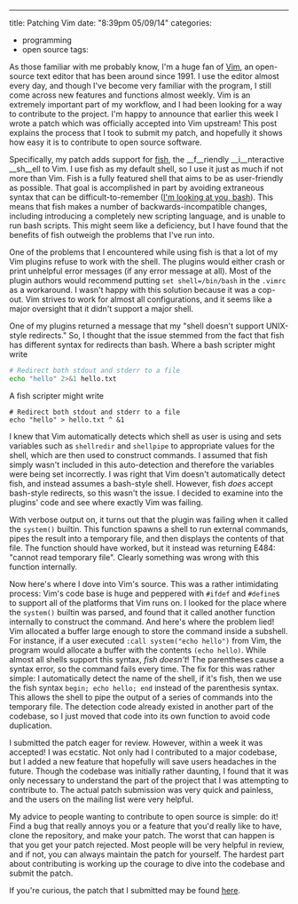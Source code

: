 ---
title: Patching Vim
date: "8:39pm 05/09/14"
categories:
  - programming
  - open source
tags:

As those familiar with me probably know, I'm a huge fan of [Vim], an open-source
text editor that has been around since 1991. I use the editor almost every day,
and though I've become very familiar with the program, I still come across new
features and functions almost weekly. Vim is an extremely important part of my
workflow, and I had been looking for a way to contribute to the project. I'm
happy to announce that earlier this week I wrote a patch which was officially
accepted into Vim upstream! This post explains the process that I took to submit
my patch, and hopefully it shows how easy it is to contribute to open source
software.

Specifically, my patch adds support for [fish], the __f__riendly __i__nteractive
__sh__ell to Vim. I use fish as my default shell, so I use it just as much if
not more than Vim. Fish is a fully featured shell that aims to be as
user-friendly as possible. That goal is accomplished in part by avoiding
extraneous syntax that can be difficult-to-remember ([I'm looking at you,
bash][bash pitfalls]). This means that fish makes a number of
backwards-incompatible changes, including introducing a completely new scripting
language, and is unable to run bash scripts. This might seem like a deficiency,
but I have found that the benefits of fish outweigh the problems that I've run
into.

One of the problems that I encountered while using fish is that a lot of my Vim
plugins refuse to work with the shell. The plugins would either crash or print
unhelpful error messages (if any error message at all). Most of the plugin
authors would recommend putting `set shell=/bin/bash` in the `.vimrc` as a
workaround. I wasn't happy with this solution because it was a cop-out. Vim
strives to work for almost all configurations, and it seems like a major
oversight that it didn't support a major shell.

One of my plugins returned a message that my "shell doesn't support UNIX-style
redirects." So, I thought that the issue stemmed from the fact that fish has
different syntax for redirects than bash. Where a bash scripter might write

```sh
# Redirect both stdout and stderr to a file
echo "hello" 2>&1 hello.txt
```

A fish scripter might write

```fish
# Redirect both stdout and stderr to a file
echo "hello" > hello.txt ^ &1
```


I knew that Vim automatically detects which shell as user is using and sets
variables such as `shellredir` and `shellpipe` to appropriate values for the
shell, which are then used to construct commands. I assumed that fish simply
wasn't included in this auto-detection and therefore the variables were being
set incorrectly. I was right that Vim doesn't automatically detect fish, and
instead assumes a bash-style shell. However, fish *does* accept bash-style
redirects, so this wasn't the issue. I decided to examine into the plugins' code
and see where exactly Vim was failing.

With verbose output on, it turns out that the plugin was failing when it called
the `system()` builtin. This function spawns a shell to run external commands,
pipes the result into a temporary file, and then displays the contents of that
file. The function should have worked, but it instead was returning E484:
"cannot read temporary file". Clearly something was wrong with this function
internally.

Now here's where I dove into Vim's source. This was a rather intimidating
process: Vim's code base is huge and peppered with `#ifdef` and `#define`s to
support all of the platforms that Vim runs on. I looked for the place where the
`system()` builtin was parsed, and found that it called another function
internally to construct the command. And here's where the problem lied! Vim
allocated a buffer large enough to store the command inside a subshell. For
instance, if a user executed `:call system("echo hello")` from Vim, the program
would allocate a buffer with the contents `(echo hello)`. While almost all
shells support this syntax, *fish doesn't*! The parentheses cause a syntax
error, so the command fails every time. The fix for this was rather simple: I
automatically detect the name of the shell, if it's fish, then we use the fish
syntax `begin; echo hello; end` instead of the parenthesis syntax. This allows
the shell to pipe the output of a series of commands into the temporary file.
The detection code already existed in another part of the codebase, so I just
moved that code into its own function to avoid code duplication.

I submitted the patch eager for review. However, within a week it was accepted!
I was ecstatic. Not only had I contributed to a major codebase, but I added a
new feature that hopefully will save users headaches in the future. Though the
codebase was initially rather daunting, I found that it was only necessary to
understand the part of the project that I was attempting to contribute to. The
actual patch submission was very quick and painless, and the users on the
mailing list were very helpful.

My advice to people wanting to contribute to open source is simple: do it! Find
a bug that really annoys you or a feature that you'd really like to have, clone
the repository, and make your patch. The worst that can happen is that you get
your patch rejected. Most people will be very helpful in review, and if not, you
can always maintain the patch for yourself. The hardest part about contributing
is working up the courage to dive into the codebase and submit the patch.

If you're curious, the patch that I submitted may be found [here][patch].

[Vim]: http://vim.org
[fish]: http://fishshell.com
[bash pitfalls]: http://mywiki.wooledge.org/BashPitfalls
[patch]: https://groups.google.com/forum/#!topic/vim_dev/bNfWJaM6DuY
